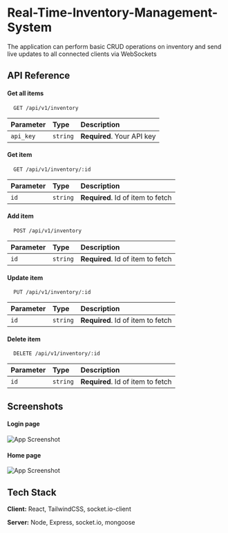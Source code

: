 
# Real-Time-Inventory-Management-System

The application can perform basic CRUD operations on inventory and send live updates to all connected clients via WebSockets




## API Reference

#### Get all items

```http
  GET /api/v1/inventory
```

| Parameter | Type     | Description                |
| :-------- | :------- | :------------------------- |
| `api_key` | `string` | **Required**. Your API key |

#### Get item

```http
  GET /api/v1/inventory/:id
```

| Parameter | Type     | Description                       |
| :-------- | :------- | :-------------------------------- |
| `id`      | `string` | **Required**. Id of item to fetch |


#### Add item

```http
  POST /api/v1/inventory
```

| Parameter | Type     | Description                       |
| :-------- | :------- | :-------------------------------- |
| `id`      | `string` | **Required**. Id of item to fetch |


#### Update item

```http
  PUT /api/v1/inventory/:id
```

| Parameter | Type     | Description                       |
| :-------- | :------- | :-------------------------------- |
| `id`      | `string` | **Required**. Id of item to fetch |


#### Delete item

```http
  DELETE /api/v1/inventory/:id
```

| Parameter | Type     | Description                       |
| :-------- | :------- | :-------------------------------- |
| `id`      | `string` | **Required**. Id of item to fetch |




## Screenshots


#### Login page

![App Screenshot](https://asset.cloudinary.com/dv3kyik58/7f0a32d7a65e6417339e1800e91640fd)

#### Home page
![App Screenshot](https://asset.cloudinary.com/dv3kyik58/e957deb7def5b52f2acca3a73bbcf773)


## Tech Stack

**Client:** React, TailwindCSS, socket.io-client

**Server:** Node, Express, socket.io, mongoose


